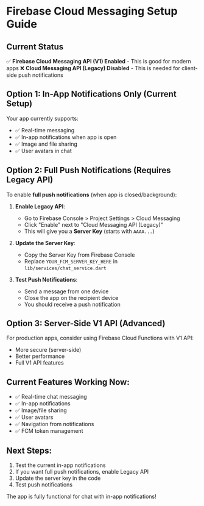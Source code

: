 # Firebase Cloud Messaging Setup Guide

## Current Status
✅ **Firebase Cloud Messaging API (V1) Enabled** - This is good for modern apps
❌ **Cloud Messaging API (Legacy) Disabled** - This is needed for client-side push notifications

## Option 1: In-App Notifications Only (Current Setup)
Your app currently supports:
- ✅ Real-time messaging
- ✅ In-app notifications when app is open
- ✅ Image and file sharing
- ✅ User avatars in chat

## Option 2: Full Push Notifications (Requires Legacy API)

To enable **full push notifications** (when app is closed/background):

1. **Enable Legacy API**:
   - Go to Firebase Console > Project Settings > Cloud Messaging
   - Click "Enable" next to "Cloud Messaging API (Legacy)"
   - This will give you a **Server Key** (starts with `AAAA...`)

2. **Update the Server Key**:
   - Copy the Server Key from Firebase Console
   - Replace `YOUR_FCM_SERVER_KEY_HERE` in `lib/services/chat_service.dart`

3. **Test Push Notifications**:
   - Send a message from one device
   - Close the app on the recipient device
   - You should receive a push notification

## Option 3: Server-Side V1 API (Advanced)

For production apps, consider using Firebase Cloud Functions with V1 API:
- More secure (server-side)
- Better performance
- Full V1 API features

## Current Features Working Now:
- ✅ Real-time chat messaging
- ✅ In-app notifications
- ✅ Image/file sharing
- ✅ User avatars
- ✅ Navigation from notifications
- ✅ FCM token management

## Next Steps:
1. Test the current in-app notifications
2. If you want full push notifications, enable Legacy API
3. Update the server key in the code
4. Test push notifications

The app is fully functional for chat with in-app notifications! 